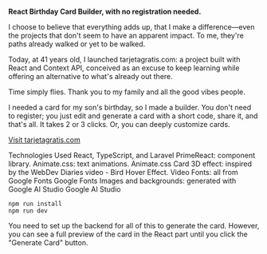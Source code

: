 **React Birthday Card Builder, with no registration needed.**

I choose to believe that everything adds up, that I make a difference—even the projects that don't seem to have an apparent impact. To me, they're paths already walked or yet to be walked.

Today, at 41 years old, I launched tarjetagratis.com: a project built with React and Context API, conceived as an excuse to keep learning while offering an alternative to what's already out there.

Time simply flies. Thank you to my family and all the good vibes people.

I needed a card for my son's birthday, so I made a builder. You don't need to register; you just edit and generate a card with a short code, share it, and that's all. It takes 2 or 3 clicks. Or, you can deeply customize cards.

[Visit tarjetagratis.com](https://tarjetagratis.com)

Technologies Used
React, TypeScript, and Laravel
PrimeReact: component library.
Animate.css: text animations. Animate.css
Card 3D effect: inspired by the WebDev Diaries video - Bird Hover Effect. Video
Fonts: all from Google Fonts Google Fonts
Images and backgrounds: generated with Google AI Studio Google AI Studio

```
npm run install
npm run dev
```

You need to set up the backend for all of this to generate the card. However, you can see a full preview of the card in the React part until you click the "Generate Card" button.
